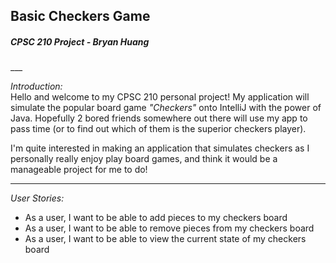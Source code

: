 <h2>Basic Checkers Game</h2>
<h5> CPSC 210 Project - Bryan Huang </h5>
___
<p>
<em>Introduction:</em>
<br>
Hello and welcome to my CPSC 210 personal project! My application will simulate the
popular board game <em>"Checkers"</em> onto IntelliJ with the power of Java. Hopefully
2 bored friends somewhere out there will use my app to pass time (or to find out which of them 
is the superior checkers player).

I'm quite interested in making an application that simulates checkers as I personally really enjoy
play board games, and think it would be a manageable project for me to do!
</p>

___

<em>User Stories:</em>
<ul>


<li> 
As a user, I want to be able to add pieces to my checkers board 
</li>

<li>
As a user, I want to be able to remove pieces from my checkers board
</li>

<li> 
As a user, I want to be able to view the current state of my checkers board
</li>



</ul>
